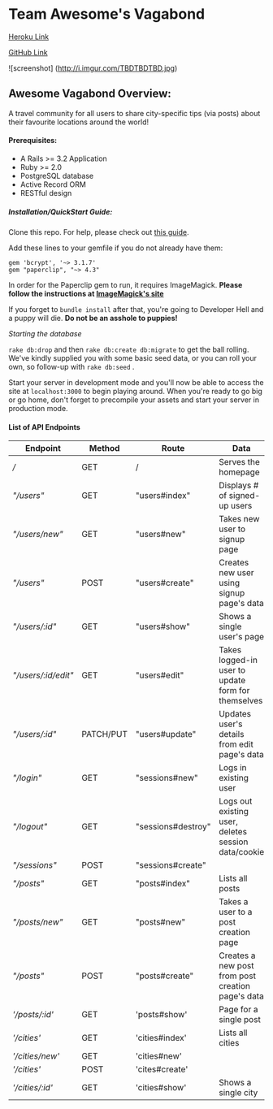 # Team Awesome's Vagabond

[Heroku Link](https://www.TBD.com)

[GitHub Link](https://github.com/anonym0us3/vagabond/)

![screenshot]
(http://i.imgur.com/TBDTBDTBD.jpg)



## Awesome Vagabond Overview:

A travel community for all users to share city-specific tips (via posts) about their favourite locations around the world!



#### Prerequisites:

* A Rails >= 3.2 Application
* Ruby >= 2.0
* PostgreSQL database
* Active Record ORM
* RESTful design

##### Installation/QuickStart Guide:

Clone this repo. For help, please check out [this guide](http://bfy.tw/3qzM).

Add these lines to your gemfile if you do not already have them:

	gem 'bcrypt', '~> 3.1.7'
	gem "paperclip", "~> 4.3"

In order for the Paperclip gem to run, it requires ImageMagick. **Please follow the instructions at [ImageMagick's site](https://github.com/thoughtbot/paperclip#requirements)**

If you forget to `bundle install` after that, you're going to Developer Hell and a puppy will die. **Do not be an asshole to puppies!**

*Starting the database*

`rake db:drop` and then `rake db:create db:migrate` to get the ball rolling. We've kindly supplied you with some basic seed data, or you can roll your own, so follow-up with `rake db:seed` .

Start your server in development mode and you'll now be able to access the site at `localhost:3000` to begin playing around. When you're ready to go big or go home, don't forget to precompile your assets and start your server in production mode.




#### List of API Endpoints

Endpoint | Method | Route | Data
--- | --- | --- | ---
*/* | GET | / | Serves the homepage
*"/users"* | GET | "users#index" | Displays # of signed-up users
*"/users/new"* | GET | "users#new" | Takes new user to signup page
*"/users"* | POST | "users#create" | Creates new user using signup page's data 
*"/users/:id"* | GET | "users#show" | Shows a single user's page
*"/users/:id/edit"* | GET | "users#edit" | Takes logged-in user to update form for themselves
*"/users/:id"* | PATCH/PUT | "users#update" | Updates user's details from edit page's data
*"/login"* | GET | "sessions#new" | Logs in existing user
*"/logout"* | GET | "sessions#destroy" | Logs out existing user, deletes session data/cookie
*"/sessions"* | POST | "sessions#create" |
*"/posts"* | GET | "posts#index" | Lists all posts
*"/posts/new"* | GET | "posts#new" | Takes a user to a post creation page
*"/posts"* | POST | "posts#create" | Creates a new post from post creation page's data
*'/posts/:id'* | GET | 'posts#show' | Page for a single post
*'/cities'* | GET | 'cities#index' | Lists all cities
*'/cities/new'* | GET | 'cities#new' |
*'/cities'* | POST | 'cites#create' |
*'/cities/:id'* | GET | 'cities#show' | Shows a single city